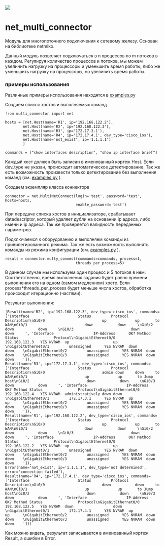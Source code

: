 ![](https://img.shields.io/badge/python-3.10-green)
# net_multi_connector  

Модуль для многопоточного подключения к сетевому железу. Основан на библиотеке netmiko.

Данный модуль позволяет подключаться в n процессов по m потоков в каждом. Регулируя количество процессов и потоков, мы можем увеличить нагрузку на процессоры и уменьшить время работы, либо же уменьшить нагрузку на процессоры, но увеличить время работы. 

### примеры использования
Различные примеры использования находятся в [examples.py](./examples.py) 

Создаем список хостов и выполняемых команд


    from multi_connector import net

    hosts = [net.Host(name='R1', ip='192.168.122.2'),
            net.Host(name='R2', ip='192.168.122.3'),
            net.Host(name='R3', ip='172.17.3.1'),
            net.Host(name='R4', ip='172.17.4.1', dev_type='cisco_ios'),
            net.Host(name='not_exist', ip='1.1.1.1')
            ]

    commands = ["show interfaces description", "show ip interface brief"]

Каждый хост должен быть записан в именованный кортеж Host. Если dev_type не указан, происходит автоматическое детектирование. Так же есть возможность произвести только детектирование без выполнения команд (см. [examples.py](./examples.py) ).

Создаем экземпляр класса коннектора

    connector = net.MultiNetConnect(login='test', password='test', hosts=hosts,
                                    enable_password='test')

При передаче списка хостов в инициализаторе, срабатывает datadescriptor, который удаляет дубли на основании ip адреса, либо имени и ip адреса.  Так же  проверяется валидность переданных параметров.

Подключаемся к оборудованию и выполняем команды из привилегированного режима. Так же есть возможность выполнять команды из режима конфигурации (см. [examples.py](./examples.py) ).

    result = connector.multy_connect(commands=commands, process=1,
                                    threads_per_process=5)

В данном случае мы используем один процесс и 5 потоков в нем. Соответственно, время выполнения задания будет равно времени выполнения его на одном (самом медленном) хосте. Если process*threads_per_process будет меньше числа хостов, обработка происходит итерационно (частями). 

Результат выполнения:

    [Result(name='R2', ip='192.168.122.3', dev_type='cisco_ios', commands=['Interface                      Status         Protocol Description\nGi0/0                          up             up       to WAN\nGi0/1                          down           down     \nGi0/2                          down           down     \nGi0/3                          down           down     ', 'Interface                  IP-Address      OK? Method Status                Protocol\nGigabitEthernet0/0         192.168.122.3   YES NVRAM  up                    up      \nGigabitEthernet0/1         unassigned      YES NVRAM  down                  down    \nGigabitEthernet0/2         unassigned      YES NVRAM  down                  down    \nGigabitEthernet0/3         unassigned      YES NVRAM  down                  down    ']),
    Result(name='R3', ip='172.17.3.1', dev_type='cisco_ios', commands=['Interface                      Status         Protocol Description\nGi0/0                          admin down     down     to WAN\nGi0/1                          up             up       to Jump host\nGi0/2                          down           down     \nGi0/3                          down           down     ', 'Interface                  IP-Address      OK? Method Status                Protocol\nGigabitEthernet0/0         192.168.122.4   YES NVRAM  administratively down down    \nGigabitEthernet0/1         172.17.3.1      YES NVRAM  up                    up      \nGigabitEthernet0/2         unassigned      YES NVRAM  down                  down    \nGigabitEthernet0/3         unassigned      YES NVRAM  down                  down    ']),
    Result(name='R1', ip='192.168.122.2', dev_type='cisco_ios', commands=['Interface                      Status         Protocol Description\nGi0/0                          up             up       to WAN\nGi0/1                          down           down     \nGi0/2                          down           down     \nGi0/3                          down           down     ', 'Interface                  IP-Address      OK? Method Status                Protocol\nGigabitEthernet0/0         192.168.122.2   YES NVRAM  up                    up      \nGigabitEthernet0/1         unassigned      YES NVRAM  down                  down    \nGigabitEthernet0/2         unassigned      YES NVRAM  down                  down    \nGigabitEthernet0/3         unassigned      YES NVRAM  down                  down    ']),
    Error(name='not_exist', ip='1.1.1.1', dev_type='not determined', error='connection failed'),
    Result(name='R4', ip='172.17.4.1', dev_type='cisco_ios', commands=['Interface                      Status         Protocol Description\nGi0/0                          down           down     to WAN\nGi0/1                          up             up       to Jump host\nGi0/2                          down           down     \nGi0/3                          down           down     ', 'Interface                  IP-Address      OK? Method Status                Protocol\nGigabitEthernet0/0         192.168.122.5   YES NVRAM  down                  down    \nGigabitEthernet0/1         172.17.4.1      YES NVRAM  up                    up      \nGigabitEthernet0/2         unassigned      YES NVRAM  down                  down    \nGigabitEthernet0/3         unassigned      YES NVRAM  down                  down    '])]


Как можно видеть, результат записывается в именованный кортеж Result, а ошибки в Error. 
